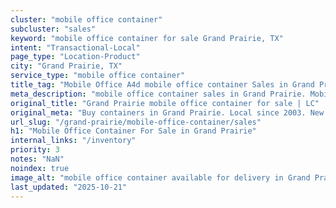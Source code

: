 ```yaml
---
cluster: "mobile office container"
subcluster: "sales"
keyword: "mobile office container for sale Grand Prairie, TX"
intent: "Transactional-Local"
page_type: "Location-Product"
city: "Grand Prairie, TX"
service_type: "mobile office container"
title_tag: "Mobile Office A4d mobile office container Sales in Grand Prairie | LC Container"
meta_description: "mobile office container sales in Grand Prairie. Mobile office containers for workspace solutions. Fast delivery, competitive pricing. Serving mobile office container area. Quote ID: L9J. Call (214) 524-4168 for your free quote today."
original_title: "Grand Prairie mobile office container for sale | LC"
original_meta: "Buy containers in Grand Prairie. Local since 2003. New & used inventory. Fast delivery. Get your free quote — call (214) 524-4168 today. LC Container — your ..."
url_slug: "/grand-prairie/mobile-office-container/sales"
h1: "Mobile Office Container For Sale in Grand Prairie"
internal_links: "/inventory"
priority: 3
notes: "NaN"
noindex: true
image_alt: "mobile office container available for delivery in Grand Prairie"
last_updated: "2025-10-21"
---
```


<!-- TODO: Add unique city/inventory copy, images, and internal links here. -->
